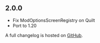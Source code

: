 ## 2.0.0
- Fix ModOptionsScreenRegistry on Quilt
- Port to 1.20

A full changelog is hosted on [GitHub](https://github.com/Trikzon/ash-api/blob/1.20/CHANGELOG.md).
